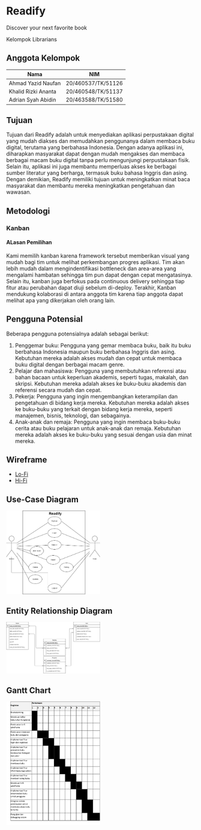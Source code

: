 # Readify

Discover your next favorite book

Kelompok Librarians


## Anggota Kelompok 


|Nama|NIM|
|---|---|
|Ahmad Yazid Naufan|20/460537/TK/51126|
|Khalid Rizki Ananta|20/460548/TK/51137|
|Adrian Syah Abidin|20/463588/TK/51580|


## Tujuan
Tujuan dari Readify adalah untuk menyediakan aplikasi perpustakaan digital yang mudah diakses dan memudahkan penggunanya dalam membaca buku digital, terutama yang berbahasa Indonesia. Dengan adanya aplikasi ini, diharapkan masyarakat dapat dengan mudah mengakses dan membaca berbagai macam buku digital tanpa perlu mengunjungi perpustakaan fisik. Selain itu, aplikasi ini juga membantu memperluas akses ke berbagai sumber literatur yang berharga, termasuk buku bahasa Inggris dan asing. Dengan demikian, Readify memiliki tujuan untuk meningkatkan minat baca masyarakat dan membantu mereka meningkatkan pengetahuan dan wawasan.

## Metodologi
### Kanban
#### ALasan Pemilihan
Kami memilih kanban karena framework tersebut memberikan visual yang mudah bagi tim untuk melihat perkembangan progres aplikasi. Tim akan lebih mudah dalam mengindentifikasi bottleneck dan area-area yang mengalami hambatan sehingga tim pun dapat dengan cepat mengatasinya. Selain itu, kanban juga berfokus pada continuous delivery sehingga tiap fitur atau perubahan dapat diuji sebelum di-deploy. Terakhir, Kanban mendukung kolaborasi di antara anggota tim karena tiap anggota dapat melihat apa yang dikerjakan oleh orang lain.

## Pengguna Potensial 
Beberapa pengguna potensialnya adalah sebagai berikut:

1. Penggemar buku: Pengguna yang gemar membaca buku, baik itu buku berbahasa Indonesia maupun buku berbahasa Inggris dan asing. Kebutuhan mereka adalah akses mudah dan cepat untuk membaca buku digital dengan berbagai macam genre.
2. Pelajar dan mahasiswa: Pengguna yang membutuhkan referensi atau bahan bacaan untuk keperluan akademis, seperti tugas, makalah, dan skripsi. Kebutuhan mereka adalah akses ke buku-buku akademis dan referensi secara mudah dan cepat.
3. Pekerja: Pengguna yang ingin mengembangkan keterampilan dan pengetahuan di bidang kerja mereka. Kebutuhan mereka adalah akses ke buku-buku yang terkait dengan bidang kerja mereka, seperti manajemen, bisnis, teknologi, dan sebagainya.
4. Anak-anak dan remaja: Pengguna yang ingin membaca buku-buku cerita atau buku pelajaran untuk anak-anak dan remaja. Kebutuhan mereka adalah akses ke buku-buku yang sesuai dengan usia dan minat mereka.

## Wireframe

* [Lo-Fi](https://www.figma.com/file/fAfsJ8Xpxx0D1LNCborbYl/LOW-FI-ReadyFI?node-id=0%3A1&t=AUyjNOTRi6EZYf2x-1)
* [Hi-Fi](https://www.figma.com/file/fAfsJ8Xpxx0D1LNCborbYl/ReadyFI?node-id=30%3A263&t=nLDv8WTel0MZeyZG-1)


## Use-Case Diagram

 <a href="../assets/img/use-case.jpg">
            <img class="er-img" src="../assets/img/use-case.jpg" alt="Use Case Diagram" style="width: 250px;">
          </a>

## Entity Relationship Diagram

<a href="../assets/img/ER.png">
            <img class="er-img" src="../assets/img/ER.png" alt="ER Diagram" style="width: 250px;">
          </a>

## Gantt Chart

<a href="../assets/img/gant.png">
            <img class="gant-img" src="../assets/img/gant.png" alt="Gant Chart" style="width: 250px;">
</a>
